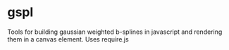 # gspl
Tools for building gaussian weighted b-splines in javascript and rendering them in a canvas element. Uses require.js
